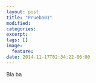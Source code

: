 ```yaml
---
layout: post
title: "Prueba01"
modified:
categories: 
excerpt:
tags: []
image:
  feature:
date: 2014-11-17T02:34:22-06:00
---
```


Bla ba
